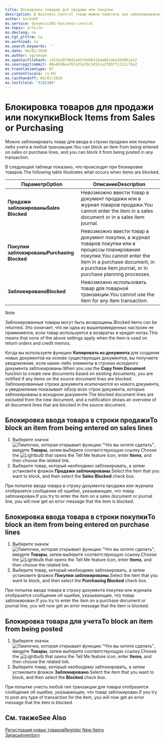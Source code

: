 ```yaml
---
title: Блокировка товаров для продажи или покупки
description: В Business Central товар можно пометить как заблокированный для продажи, покупки или всех целей.
author: SorenGP
ms.service: dynamics365-business-central
ms.topic: article
ms.devlang: na
ms.tgt_pltfrm: na
ms.workload: na
ms.search.keywords: ''
ms.date: 04/01/2020
ms.author: sgroespe
ms.openlocfilehash: c453a10f30d2a45f6d4641bda8b24ee3659b1a32
ms.sourcegitcommit: 88e4b30eaf6fa32af0c1452ce2f85ff1111c75e2
ms.translationtype: HT
ms.contentlocale: ru-RU
ms.lasthandoff: 04/01/2020
ms.locfileid: "3182304"
---
```

# <a name="block-items-from-sales-or-purchasing"></a><span data-ttu-id="d5a66-103">Блокировка товаров для продажи или покупки</span><span class="sxs-lookup"><span data-stu-id="d5a66-103">Block Items from Sales or Purchasing</span></span>
<span data-ttu-id="d5a66-104">Можно заблокировать товар для ввода в строки продажи или покупки либо учета в любой транзакции.</span><span class="sxs-lookup"><span data-stu-id="d5a66-104">You can block an item from being entered on sales or purchase lines, and you can block it from being posted in any transaction.</span></span>  

<span data-ttu-id="d5a66-105">В следующей таблице показано, что происходит при блокировке товаров.</span><span class="sxs-lookup"><span data-stu-id="d5a66-105">The following table illustrates what occurs when items are blocked.</span></span>  

|<span data-ttu-id="d5a66-106">Параметр</span><span class="sxs-lookup"><span data-stu-id="d5a66-106">Option</span></span>|<span data-ttu-id="d5a66-107">Описание</span><span class="sxs-lookup"><span data-stu-id="d5a66-107">Description</span></span>|  
|--------------------|------------|  
|<span data-ttu-id="d5a66-108">**Продажи заблокированы**</span><span class="sxs-lookup"><span data-stu-id="d5a66-108">**Sales Blocked**</span></span>|<span data-ttu-id="d5a66-109">Невозможно ввести товар в документ продажи или в журнал товаров продажи.</span><span class="sxs-lookup"><span data-stu-id="d5a66-109">You cannot enter the item in a sales document or in a sales item journal.</span></span>|  
|<span data-ttu-id="d5a66-110">**Покупки заблокированы**</span><span class="sxs-lookup"><span data-stu-id="d5a66-110">**Purchasing Blocked**</span></span>|<span data-ttu-id="d5a66-111">Невозможно ввести товар в документ покупки, в журнал товаров покупки или в процессы планирования покупки.</span><span class="sxs-lookup"><span data-stu-id="d5a66-111">You cannot enter the item in a purchase document, in a purchase item journal, or in purchase planning processes.</span></span>|  
|<span data-ttu-id="d5a66-112">**Заблокировано**</span><span class="sxs-lookup"><span data-stu-id="d5a66-112">**Blocked**</span></span>|<span data-ttu-id="d5a66-113">Невозможно использовать товар для товарной транзакции.</span><span class="sxs-lookup"><span data-stu-id="d5a66-113">You cannot use the item for any item transaction.</span></span>|  

> [!NOTE]
> <span data-ttu-id="d5a66-114">Заблокированные товары могут быть возвращены.</span><span class="sxs-lookup"><span data-stu-id="d5a66-114">Blocked items can be returned.</span></span> <span data-ttu-id="d5a66-115">Это означает, что ни одна из вышеприведенных настроек не применяется, если товар используется в возвратах и кредит-нотах.</span><span class="sxs-lookup"><span data-stu-id="d5a66-115">This means that none of the above settings apply when the item is used on return orders and credit memos.</span></span>

<span data-ttu-id="d5a66-116">Когда вы используете функцию **Копировать из документа** для создания новых документов на основе существующих документов, вы получаете уведомление, если какие-либо элементы в строках исходного документа заблокированы.</span><span class="sxs-lookup"><span data-stu-id="d5a66-116">When you use the **Copy from Document** function to create new documents based on existing documents, you are notified if any items on the source document lines are blocked.</span></span> <span data-ttu-id="d5a66-117">Заблокированные строки документа исключаются из нового документа, а уведомление показывает обзор всех строк документа, которые заблокированы в исходном документе.</span><span class="sxs-lookup"><span data-stu-id="d5a66-117">The blocked document lines are excluded from the new document, and a notification shows an overview of all document lines that are blocked in the source document.</span></span>

## <a name="to-block-an-item-from-being-entered-on-sales-lines"></a><span data-ttu-id="d5a66-118">Блокировка ввода товара в строки продажи</span><span class="sxs-lookup"><span data-stu-id="d5a66-118">To block an item from being entered on sales lines</span></span>  

1.  <span data-ttu-id="d5a66-119">Выберите значок ![Лампочка, которая открывает функцию "Что вы хотите сделать"](media/ui-search/search_small.png "Что вы хотите сделать"), введите **Товары**, затем выберите соответствующую ссылку.</span><span class="sxs-lookup"><span data-stu-id="d5a66-119">Choose the ![Lightbulb that opens the Tell Me feature](media/ui-search/search_small.png "Tell me what you want to do") icon, enter **Items**, and then choose the related link.</span></span>  
2.  <span data-ttu-id="d5a66-120">Выберите товар, который необходимо заблокировать, а затем установите флажок **Продажи заблокированы**.</span><span class="sxs-lookup"><span data-stu-id="d5a66-120">Select the item that you want to block, and then select the **Sales Blocked** check box.</span></span>  

<span data-ttu-id="d5a66-121">При попытке ввода товара в строку документа продажи или журнала отобразится сообщение об ошибке, указывающее, что товар заблокирован.</span><span class="sxs-lookup"><span data-stu-id="d5a66-121">If you try to enter the item on a sales document or journal line, you will now get an error message that the item is blocked.</span></span>

## <a name="to-block-an-item-from-being-entered-on-purchase-lines"></a><span data-ttu-id="d5a66-122">Блокировка ввода товара в строки покупки</span><span class="sxs-lookup"><span data-stu-id="d5a66-122">To block an item from being entered on purchase lines</span></span>  

1.  <span data-ttu-id="d5a66-123">Выберите значок ![Лампочка, которая открывает функцию "Что вы хотите сделать"](media/ui-search/search_small.png "Что вы хотите сделать"), введите **Товары**, затем выберите соответствующую ссылку.</span><span class="sxs-lookup"><span data-stu-id="d5a66-123">Choose the ![Lightbulb that opens the Tell Me feature](media/ui-search/search_small.png "Tell me what you want to do") icon, enter **Items**, and then choose the related link.</span></span>  
2.  <span data-ttu-id="d5a66-124">Выберите товар, который необходимо заблокировать, а затем установите флажок **Покупки заблокированы**.</span><span class="sxs-lookup"><span data-stu-id="d5a66-124">Select the item that you want to block, and then select the **Purchasing Blocked** check box.</span></span>  

<span data-ttu-id="d5a66-125">При попытке ввода товара в строку документа покупки или журнала отобразится сообщение об ошибке, указывающее, что товар заблокирован.</span><span class="sxs-lookup"><span data-stu-id="d5a66-125">If you try to enter the item on a purchase document or journal line, you will now get an error message that the item is blocked.</span></span>

## <a name="to-block-an-item-from-being-posted"></a><span data-ttu-id="d5a66-126">Блокировка товара для учета</span><span class="sxs-lookup"><span data-stu-id="d5a66-126">To block an item from being posted</span></span>
1. <span data-ttu-id="d5a66-127">Выберите значок ![Лампочка, которая открывает функцию "Что вы хотите сделать"](media/ui-search/search_small.png "Что вы хотите сделать"), введите **Товары**, затем выберите соответствующую ссылку.</span><span class="sxs-lookup"><span data-stu-id="d5a66-127">Choose the ![Lightbulb that opens the Tell Me feature](media/ui-search/search_small.png "Tell me what you want to do") icon, enter **Items**, and then choose the related link.</span></span>
2. <span data-ttu-id="d5a66-128">Выберите товар, который необходимо заблокировать, а затем установите флажок **Заблокировано**.</span><span class="sxs-lookup"><span data-stu-id="d5a66-128">Select the item that you want to block, and then select the **Blocked** check box.</span></span>

<span data-ttu-id="d5a66-129">При попытке учесть любой тип транзакции для товара отобразится сообщение об ошибке, указывающее, что товар заблокирован.</span><span class="sxs-lookup"><span data-stu-id="d5a66-129">If you try to post any type of transaction for the item, you will now get an error message that the item is blocked.</span></span>

## <a name="see-also"></a><span data-ttu-id="d5a66-130">См. также</span><span class="sxs-lookup"><span data-stu-id="d5a66-130">See Also</span></span>  
[<span data-ttu-id="d5a66-131">Регистрация новых товаров</span><span class="sxs-lookup"><span data-stu-id="d5a66-131">Register New Items</span></span>](inventory-how-register-new-items.md)  
[<span data-ttu-id="d5a66-132">Запасы</span><span class="sxs-lookup"><span data-stu-id="d5a66-132">Inventory</span></span>](inventory-manage-inventory.md)  

